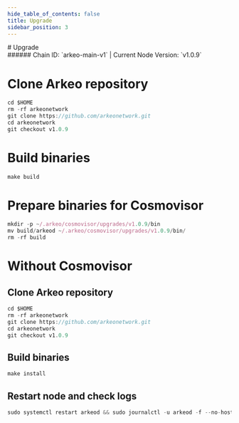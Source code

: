 ```yaml
---
hide_table_of_contents: false
title: Upgrade
sidebar_position: 3
---
```


<div class="h1-with-icon icon-arkeo">
# Upgrade
</div>
###### Chain ID: `arkeo-main-v1` | Current Node Version: `v1.0.9`


# Clone Arkeo repository
```js
cd $HOME
rm -rf arkeonetwork
git clone https://github.com/arkeonetwork.git
cd arkeonetwork
git checkout v1.0.9
 ```

# Build binaries
```js
make build
 ```

# Prepare binaries for Cosmovisor
```js
mkdir -p ~/.arkeo/cosmovisor/upgrades/v1.0.9/bin
mv build/arkeod ~/.arkeo/cosmovisor/upgrades/v1.0.9/bin/
rm -rf build
```

# Without Cosmovisor
## Clone Arkeo repository
```js
cd $HOME
rm -rf arkeonetwork
git clone https://github.com/arkeonetwork.git
cd arkeonetwork
git checkout v1.0.9
 ```

## Build binaries
```js
make install
 ```

## Restart node and check logs
```js
sudo systemctl restart arkeod && sudo journalctl -u arkeod -f --no-hostname -o cat
```